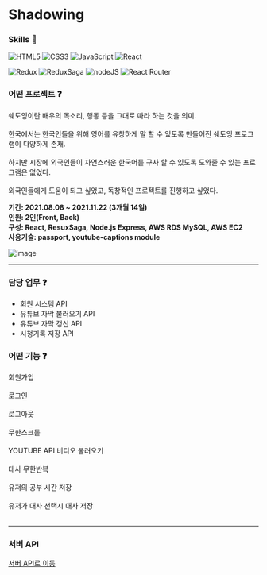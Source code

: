 # Shadowing


### Skills 📝

<img alt="HTML5" src ="https://img.shields.io/badge/HTML5-E34F26.svg?&style=for-the-badge&logo=HTML5&logoColor=white"/> <img alt="CSS3" src ="https://img.shields.io/badge/CSS3-1572B6.svg?&style=for-the-badge&logo=CSS3&logoColor=white"/> <img alt="JavaScript" src ="https://img.shields.io/badge/JavaScript-F7DF1E.svg?&style=for-the-badge&logo=JavaScript&logoColor=black"/> <img alt="React" src ="https://img.shields.io/badge/React-61DAFB.svg?&style=for-the-badge&logo=React&logoColor=black"/>

<img alt="Redux" src ="https://img.shields.io/badge/Redux-DD3A0A.svg?&style=for-the-badge&logo=Redux&logoColor=black"/> <img alt="ReduxSaga" src ="https://img.shields.io/badge/ReduxSaga-2C8EBB.svg?&style=for-the-badge&logo=ReduxSaga&logoColor=white"/> <img alt="nodeJS" src ="https://img.shields.io/badge/nodejs-FF6C37.svg?&style=for-the-badge&logo=nodeJS&logoColor=white"/> <img alt="React Router" src ="https://img.shields.io/badge/React Router-FF6C37.svg?&style=for-the-badge&logo=React Router&logoColor=white"/>


### 어떤 프로젝트 ❓

쉐도잉이란 
배우의 목소리, 행동 등을 그대로 따라 하는 것을 의미. <br><br>
한국에서는 한국인들을 위해 영어를 유창하게 말 할 수 있도록 만들어진 쉐도잉 프로그램이 다양하게 존재.<br><br>
하지만 시장에 외국인들이 자연스러운 한국어를 구사 할 수 있도록 도와줄 수 있는 프로그램은 없었다.<br><br>
외국인들에게 도움이 되고 싶었고, 독창적인 프로젝트를 진행하고 싶었다.

<b>기간: 2021.08.08 ~ 2021.11.22 (3개월 14일)</b>  
<b>인원: 2인(Front, Back)</b>  
<b>구성: React, ResuxSaga, Node.js Express, AWS RDS MySQL, AWS EC2</b>  
<b>사용기술: passport, youtube-captions module</b>  

![image](https://user-images.githubusercontent.com/79042667/140606903-72894653-8588-433b-a5ce-88a8d86ae257.png)
*****

### 담당 업무 ❓
* 회원 시스템 API  
* 유튜브 자막 불러오기 API  
* 유튜브 자막 갱신 API  
* 시청기록 저장 API  

### 어떤 기능 ❓

회원가입 <br><br>
로그인<br><br>
로그아웃<br><br>
무한스크롤<br><br>
YOUTUBE API 비디오 불러오기<br><br>
대사 무한반복<br><br>
유저의 공부 시간 저장<br><br>
유저가 대사 선택시 대사 저장<br><br>

*****

### 서버 API
[서버 API로 이동](https://github.com/PowerLichen/shadowing/tree/master/back)
